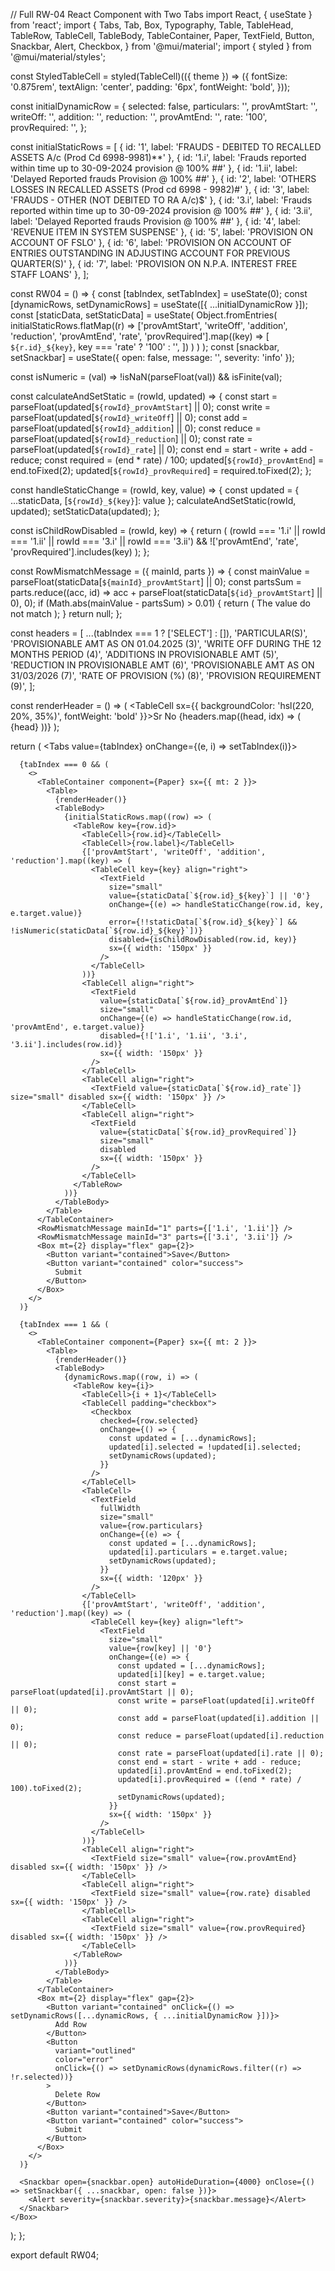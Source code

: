 // Full RW-04 React Component with Two Tabs
import React, { useState } from 'react';
import {
  Tabs,
  Tab,
  Box,
  Typography,
  Table,
  TableHead,
  TableRow,
  TableCell,
  TableBody,
  TableContainer,
  Paper,
  TextField,
  Button,
  Snackbar,
  Alert,
  Checkbox,
} from '@mui/material';
import { styled } from '@mui/material/styles';

const StyledTableCell = styled(TableCell)(({ theme }) => ({
  fontSize: '0.875rem',
  textAlign: 'center',
  padding: '6px',
  fontWeight: 'bold',
}));

const initialDynamicRow = {
  selected: false,
  particulars: '',
  provAmtStart: '',
  writeOff: '',
  addition: '',
  reduction: '',
  provAmtEnd: '',
  rate: '100',
  provRequired: '',
};

const initialStaticRows = [
  { id: '1', label: 'FRAUDS - DEBITED TO RECALLED ASSETS A/c (Prod Cd 6998-9981)**' },
  { id: '1.i', label: 'Frauds reported within time up to 30-09-2024 provision @ 100% ##' },
  { id: '1.ii', label: 'Delayed Reported frauds Provision @ 100% ##' },
  { id: '2', label: 'OTHERS LOSSES IN RECALLED ASSETS (Prod cd 6998 - 9982)#' },
  { id: '3', label: 'FRAUDS - OTHER (NOT DEBITED TO RA A/c)$' },
  { id: '3.i', label: 'Frauds reported within time up to 30-09-2024 provision @ 100% ##' },
  { id: '3.ii', label: 'Delayed Reported frauds Provision @ 100% ##' },
  { id: '4', label: 'REVENUE ITEM IN SYSTEM SUSPENSE' },
  { id: '5', label: 'PROVISION ON ACCOUNT OF FSLO' },
  { id: '6', label: 'PROVISION ON ACCOUNT OF ENTRIES OUTSTANDING IN ADJUSTING ACCOUNT FOR PREVIOUS QUARTER(S)' },
  { id: '7', label: 'PROVISION ON N.P.A. INTEREST FREE STAFF LOANS' },
];

const RW04 = () => {
  const [tabIndex, setTabIndex] = useState(0);
  const [dynamicRows, setDynamicRows] = useState([{ ...initialDynamicRow }]);
  const [staticData, setStaticData] = useState(
    Object.fromEntries(
      initialStaticRows.flatMap((r) =>
        ['provAmtStart', 'writeOff', 'addition', 'reduction', 'provAmtEnd', 'rate', 'provRequired'].map((key) => [
          `${r.id}_${key}`,
          key === 'rate' ? '100' : '',
        ])
      )
    )
  );
  const [snackbar, setSnackbar] = useState({ open: false, message: '', severity: 'info' });

  const isNumeric = (val) => !isNaN(parseFloat(val)) && isFinite(val);

  const calculateAndSetStatic = (rowId, updated) => {
    const start = parseFloat(updated[`${rowId}_provAmtStart`] || 0);
    const write = parseFloat(updated[`${rowId}_writeOff`] || 0);
    const add = parseFloat(updated[`${rowId}_addition`] || 0);
    const reduce = parseFloat(updated[`${rowId}_reduction`] || 0);
    const rate = parseFloat(updated[`${rowId}_rate`] || 0);
    const end = start - write + add - reduce;
    const required = (end * rate) / 100;
    updated[`${rowId}_provAmtEnd`] = end.toFixed(2);
    updated[`${rowId}_provRequired`] = required.toFixed(2);
  };

  const handleStaticChange = (rowId, key, value) => {
    const updated = { ...staticData, [`${rowId}_${key}`]: value };
    calculateAndSetStatic(rowId, updated);
    setStaticData(updated);
  };

  const isChildRowDisabled = (rowId, key) => {
    return (
      (rowId === '1.i' || rowId === '1.ii' || rowId === '3.i' || rowId === '3.ii') &&
      !['provAmtEnd', 'rate', 'provRequired'].includes(key)
    );
  };

  const RowMismatchMessage = ({ mainId, parts }) => {
    const mainValue = parseFloat(staticData[`${mainId}_provAmtStart`] || 0);
    const partsSum = parts.reduce((acc, id) => acc + parseFloat(staticData[`${id}_provAmtStart`] || 0), 0);
    if (Math.abs(mainValue - partsSum) > 0.01) {
      return (
        <Typography color="error" fontSize={12} ml={12} mt={1}>
          The value do not match
        </Typography>
      );
    }
    return null;
  };

  const headers = [
    ...(tabIndex === 1 ? ['SELECT'] : []),
    'PARTICULAR(S)',
    'PROVISIONABLE AMT AS ON 01.04.2025 (3)',
    'WRITE OFF DURING THE 12 MONTHS PERIOD (4)',
    'ADDITIONS IN PROVISIONABLE AMT (5)',
    'REDUCTION IN PROVISIONABLE AMT (6)',
    'PROVISIONABLE AMT AS ON 31/03/2026 (7)',
    'RATE OF PROVISION (%) (8)',
    'PROVISION REQUIREMENT (9)',
  ];

  const renderHeader = () => (
    <TableHead>
      <TableRow>
        <TableCell sx={{ backgroundColor: 'hsl(220, 20%, 35%)', fontWeight: 'bold' }}>Sr No</TableCell>
        {headers.map((head, idx) => (
          <StyledTableCell key={idx}>{head}</StyledTableCell>
        ))}
      </TableRow>
    </TableHead>
  );

  return (
    <Box>
      <Tabs value={tabIndex} onChange={(e, i) => setTabIndex(i)}>
        <Tab label="RW-04(A)" />
        <Tab label="RW-04(B)" />
      </Tabs>

      {tabIndex === 0 && (
        <>
          <TableContainer component={Paper} sx={{ mt: 2 }}>
            <Table>
              {renderHeader()}
              <TableBody>
                {initialStaticRows.map((row) => (
                  <TableRow key={row.id}>
                    <TableCell>{row.id}</TableCell>
                    <TableCell>{row.label}</TableCell>
                    {['provAmtStart', 'writeOff', 'addition', 'reduction'].map((key) => (
                      <TableCell key={key} align="right">
                        <TextField
                          size="small"
                          value={staticData[`${row.id}_${key}`] || '0'}
                          onChange={(e) => handleStaticChange(row.id, key, e.target.value)}
                          error={!!staticData[`${row.id}_${key}`] && !isNumeric(staticData[`${row.id}_${key}`])}
                          disabled={isChildRowDisabled(row.id, key)}
                          sx={{ width: '150px' }}
                        />
                      </TableCell>
                    ))}
                    <TableCell align="right">
                      <TextField
                        value={staticData[`${row.id}_provAmtEnd`]}
                        size="small"
                        onChange={(e) => handleStaticChange(row.id, 'provAmtEnd', e.target.value)}
                        disabled={!['1.i', '1.ii', '3.i', '3.ii'].includes(row.id)}
                        sx={{ width: '150px' }}
                      />
                    </TableCell>
                    <TableCell align="right">
                      <TextField value={staticData[`${row.id}_rate`]} size="small" disabled sx={{ width: '150px' }} />
                    </TableCell>
                    <TableCell align="right">
                      <TextField
                        value={staticData[`${row.id}_provRequired`]}
                        size="small"
                        disabled
                        sx={{ width: '150px' }}
                      />
                    </TableCell>
                  </TableRow>
                ))}
              </TableBody>
            </Table>
          </TableContainer>
          <RowMismatchMessage mainId="1" parts={['1.i', '1.ii']} />
          <RowMismatchMessage mainId="3" parts={['3.i', '3.ii']} />
          <Box mt={2} display="flex" gap={2}>
            <Button variant="contained">Save</Button>
            <Button variant="contained" color="success">
              Submit
            </Button>
          </Box>
        </>
      )}

      {tabIndex === 1 && (
        <>
          <TableContainer component={Paper} sx={{ mt: 2 }}>
            <Table>
              {renderHeader()}
              <TableBody>
                {dynamicRows.map((row, i) => (
                  <TableRow key={i}>
                    <TableCell>{i + 1}</TableCell>
                    <TableCell padding="checkbox">
                      <Checkbox
                        checked={row.selected}
                        onChange={() => {
                          const updated = [...dynamicRows];
                          updated[i].selected = !updated[i].selected;
                          setDynamicRows(updated);
                        }}
                      />
                    </TableCell>
                    <TableCell>
                      <TextField
                        fullWidth
                        size="small"
                        value={row.particulars}
                        onChange={(e) => {
                          const updated = [...dynamicRows];
                          updated[i].particulars = e.target.value;
                          setDynamicRows(updated);
                        }}
                        sx={{ width: '120px' }}
                      />
                    </TableCell>
                    {['provAmtStart', 'writeOff', 'addition', 'reduction'].map((key) => (
                      <TableCell key={key} align="left">
                        <TextField
                          size="small"
                          value={row[key] || '0'}
                          onChange={(e) => {
                            const updated = [...dynamicRows];
                            updated[i][key] = e.target.value;
                            const start = parseFloat(updated[i].provAmtStart || 0);
                            const write = parseFloat(updated[i].writeOff || 0);
                            const add = parseFloat(updated[i].addition || 0);
                            const reduce = parseFloat(updated[i].reduction || 0);
                            const rate = parseFloat(updated[i].rate || 0);
                            const end = start - write + add - reduce;
                            updated[i].provAmtEnd = end.toFixed(2);
                            updated[i].provRequired = ((end * rate) / 100).toFixed(2);
                            setDynamicRows(updated);
                          }}
                          sx={{ width: '150px' }}
                        />
                      </TableCell>
                    ))}
                    <TableCell align="right">
                      <TextField size="small" value={row.provAmtEnd} disabled sx={{ width: '150px' }} />
                    </TableCell>
                    <TableCell align="right">
                      <TextField size="small" value={row.rate} disabled sx={{ width: '150px' }} />
                    </TableCell>
                    <TableCell align="right">
                      <TextField size="small" value={row.provRequired} disabled sx={{ width: '150px' }} />
                    </TableCell>
                  </TableRow>
                ))}
              </TableBody>
            </Table>
          </TableContainer>
          <Box mt={2} display="flex" gap={2}>
            <Button variant="contained" onClick={() => setDynamicRows([...dynamicRows, { ...initialDynamicRow }])}>
              Add Row
            </Button>
            <Button
              variant="outlined"
              color="error"
              onClick={() => setDynamicRows(dynamicRows.filter((r) => !r.selected))}
            >
              Delete Row
            </Button>
            <Button variant="contained">Save</Button>
            <Button variant="contained" color="success">
              Submit
            </Button>
          </Box>
        </>
      )}

      <Snackbar open={snackbar.open} autoHideDuration={4000} onClose={() => setSnackbar({ ...snackbar, open: false })}>
        <Alert severity={snackbar.severity}>{snackbar.message}</Alert>
      </Snackbar>
    </Box>
  );
};

export default RW04;
